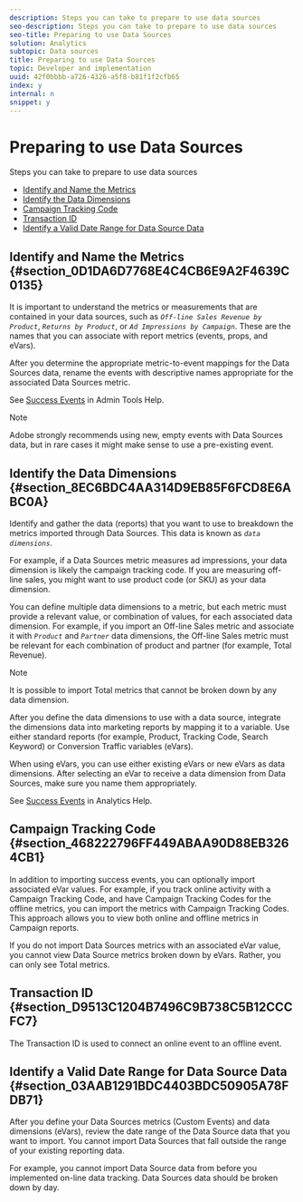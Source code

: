 ```yaml
---
description: Steps you can take to prepare to use data sources
seo-description: Steps you can take to prepare to use data sources
seo-title: Preparing to use Data Sources
solution: Analytics
subtopic: Data sources
title: Preparing to use Data Sources
topic: Developer and implementation
uuid: 42f0bbbb-a726-4326-a5f8-b81f1f2cfb65
index: y
internal: n
snippet: y
---
```


# Preparing to use Data Sources

Steps you can take to prepare to use data sources

* [Identify and Name the Metrics](../c-data-sources/datasrc-preparing.md#section_0D1DA6D7768E4C4CB6E9A2F4639C0135) 
* [Identify the Data Dimensions](../c-data-sources/datasrc-preparing.md#section_8EC6BDC4AA314D9EB85F6FCD8E6ABC0A) 
* [Campaign Tracking Code](../c-data-sources/datasrc-preparing.md#section_468222796FF449ABAA90D88EB3264CB1) 
* [Transaction ID](../c-data-sources/datasrc-preparing.md#section_D9513C1204B7496C9B738C5B12CCCFC7) 
* [Identify a Valid Date Range for Data Source Data](../c-data-sources/datasrc-preparing.md#section_03AAB1291BDC4403BDC50905A78FDB71)

## Identify and Name the Metrics {#section_0D1DA6D7768E4C4CB6E9A2F4639C0135}

It is important to understand the metrics or measurements that are contained in your data sources, such as *`Off-line Sales Revenue by Product`*, *`Returns by Product`*, or *`Ad Impressions by Campaign`*. These are the names that you can associate with report metrics (events, props, and eVars).

After you determine the appropriate metric-to-event mappings for the Data Sources data, rename the events with descriptive names appropriate for the associated Data Sources metric.

See [Success Events](https://marketing.adobe.com/resources/help/en_US/reference/index.html?f=success_event) in Admin Tools Help.

>[!NOTE]
>
>Adobe strongly recommends using new, empty events with Data Sources data, but in rare cases it might make sense to use a pre-existing event.

## Identify the Data Dimensions {#section_8EC6BDC4AA314D9EB85F6FCD8E6ABC0A}

Identify and gather the data (reports) that you want to use to breakdown the metrics imported through Data Sources. This data is known as *`data dimensions`*.

For example, if a Data Sources metric measures ad impressions, your data dimension is likely the campaign tracking code. If you are measuring off-line sales, you might want to use product code (or SKU) as your data dimension.

You can define multiple data dimensions to a metric, but each metric must provide a relevant value, or combination of values, for each associated data dimension. For example, if you import an Off-line Sales metric and associate it with *`Product`* and *`Partner`* data dimensions, the Off-line Sales metric must be relevant for each combination of product and partner (for example, Total Revenue).

>[!NOTE]
>
>It is possible to import Total metrics that cannot be broken down by any data dimension.

After you define the data dimensions to use with a data source, integrate the dimensions data into marketing reports by mapping it to a variable. Use either standard reports (for example, Product, Tracking Code, Search Keyword) or Conversion Traffic variables (eVars).

When using eVars, you can use either existing eVars or new eVars as data dimensions. After selecting an eVar to receive a data dimension from Data Sources, make sure you name them appropriately.

See [Success Events](https://marketing.adobe.com/resources/help/en_US/reference/index.html?f=success_event) in Analytics Help.

## Campaign Tracking Code {#section_468222796FF449ABAA90D88EB3264CB1}

In addition to importing success events, you can optionally import associated eVar values. For example, if you track online activity with a Campaign Tracking Code, and have Campaign Tracking Codes for the offline metrics, you can import the metrics with Campaign Tracking Codes. This approach allows you to view both online and offline metrics in Campaign reports.

If you do not import Data Sources metrics with an associated eVar value, you cannot view Data Source metrics broken down by eVars. Rather, you can only see Total metrics.

## Transaction ID {#section_D9513C1204B7496C9B738C5B12CCCFC7}

The Transaction ID is used to connect an online event to an offline event.

## Identify a Valid Date Range for Data Source Data {#section_03AAB1291BDC4403BDC50905A78FDB71}

After you define your Data Sources metrics (Custom Events) and data dimensions (eVars), review the date range of the Data Source data that you want to import. You cannot import Data Sources that fall outside the range of your existing reporting data.

For example, you cannot import Data Source data from before you implemented on-line data tracking. Data Sources data should be broken down by day. 
